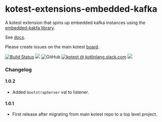 # kotest-extensions-embedded-kafka

A kotest extension that spins up embedded kafka instances using the [embedded-kakfa library](https://github.com/embeddedkafka/embedded-kafka).

See [docs](https://kotest.io/docs/extensions/embedded-kafka.html).

Please create issues on the main kotest [board](https://github.com/kotest/kotest/issues).

[![Build Status](https://github.com/kotest/kotest-extensions-embedded-kafka/workflows/master/badge.svg)](https://github.com/kotest/kotest/actions)
[<img src="https://img.shields.io/maven-central/v/io.kotest.extensions/kotest-extensions-embedded-kafka.svg?label=latest%20release"/>](http://search.maven.org/#search|ga|1|kotest-extensions-embedded-kafka)
![GitHub](https://img.shields.io/github/license/kotest/kotest-extensions-embedded-kafka)
[![kotest @ kotlinlang.slack.com](https://img.shields.io/static/v1?label=kotlinlang&message=kotest&color=blue&logo=slack)](https://kotlinlang.slack.com/archives/CT0G9SD7Z)
[<img src="https://img.shields.io/nexus/s/https/oss.sonatype.org/io.kotest.extensions/kotest-extensions-embedded-kafka.svg?label=latest%20snapshot"/>](https://oss.sonatype.org/content/repositories/snapshots/io/kotest/extensions/kotest-extensions-embedded-kafka/)

### Changelog

#### 1.0.2

* Added `bootstrapServer` val to listener.

#### 1.0.1

* First release after migrating from main kotest repo to a top level project.
